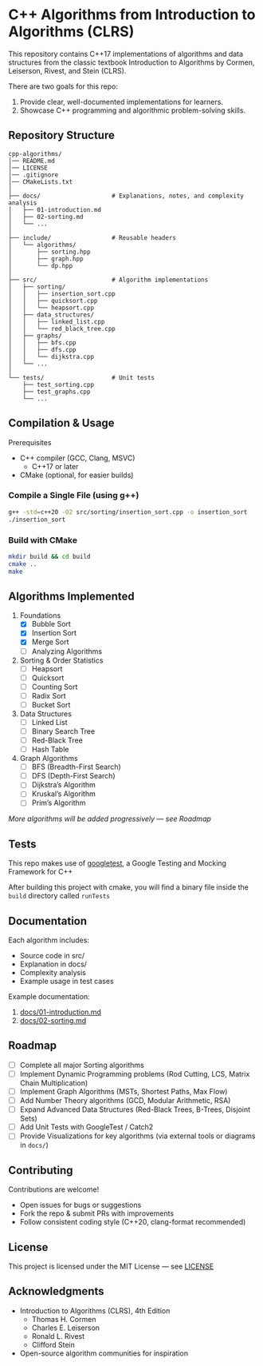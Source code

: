 # C++ Algorithms from Introduction to Algorithms (CLRS)

This repository contains C++17 implementations of algorithms and data structures from the classic textbook Introduction to Algorithms by Cormen, Leiserson, Rivest, and Stein (CLRS).

There are two goals for this repo:
1. Provide clear, well-documented implementations for learners.
2. Showcase C++ programming and algorithmic problem-solving skills.

## Repository Structure

```
cpp-algorithms/
│── README.md
│── LICENSE
│── .gitignore
│── CMakeLists.txt
│
├── docs/                    # Explanations, notes, and complexity analysis
│   ├── 01-introduction.md
│   ├── 02-sorting.md
│   └── ...
│
├── include/                 # Reusable headers
│   └── algorithms/
│       ├── sorting.hpp
│       ├── graph.hpp
│       └── dp.hpp
│
├── src/                     # Algorithm implementations
│   ├── sorting/
│   │   ├── insertion_sort.cpp
│   │   ├── quicksort.cpp
│   │   └── heapsort.cpp
│   ├── data_structures/
│   │   ├── linked_list.cpp
│   │   └── red_black_tree.cpp
│   ├── graphs/
│   │   ├── bfs.cpp
│   │   ├── dfs.cpp
│   │   └── dijkstra.cpp
│   └── ...
│
└── tests/                   # Unit tests
    ├── test_sorting.cpp
    ├── test_graphs.cpp
    └── ...
```

## Compilation & Usage

Prerequisites
- C++ compiler (GCC, Clang, MSVC)
  - C++17 or later
- CMake (optional, for easier builds)

### Compile a Single File (using g++)

```bash
g++ -std=c++20 -O2 src/sorting/insertion_sort.cpp -o insertion_sort
./insertion_sort
```

### Build with CMake

```bash
mkdir build && cd build
cmake ..
make
```

## Algorithms Implemented
1. Foundations
   - [x] Bubble Sort
   - [x] Insertion Sort
   - [x] Merge Sort
   - [ ] Analyzing Algorithms
2. Sorting & Order Statistics
   - [ ] Heapsort
   - [ ] Quicksort
   - [ ] Counting Sort
   - [ ] Radix Sort
   - [ ] Bucket Sort
3. Data Structures
   - [ ] Linked List
   - [ ] Binary Search Tree
   - [ ] Red-Black Tree
   - [ ] Hash Table
4. Graph Algorithms
   - [ ] BFS (Breadth-First Search)
   - [ ] DFS (Depth-First Search)
   - [ ] Dijkstra’s Algorithm
   - [ ] Kruskal’s Algorithm
   - [ ] Prim’s Algorithm
  
*More algorithms will be added progressively — see Roadmap*

## Tests 

This repo makes use of [googletest](https://github.com/google/googletest), a Google Testing and Mocking Framework for C++

After building this project with cmake, you will find a binary file inside the `build` directory called `runTests`

## Documentation

Each algorithm includes:
- Source code in src/
- Explanation in docs/
- Complexity analysis
- Example usage in test cases

Example documentation:
1. [docs/01-introduction.md](docs/01-introduction.md)
2. [docs/02-sorting.md](docs/02-sorting.md)

## Roadmap
- [ ] Complete all major Sorting algorithms
- [ ] Implement Dynamic Programming problems (Rod Cutting, LCS, Matrix Chain Multiplication)
- [ ] Implement Graph Algorithms (MSTs, Shortest Paths, Max Flow)
- [ ] Add Number Theory algorithms (GCD, Modular Arithmetic, RSA)
- [ ] Expand Advanced Data Structures (Red-Black Trees, B-Trees, Disjoint Sets)
- [ ] Add Unit Tests with GoogleTest / Catch2
- [ ] Provide Visualizations for key algorithms (via external tools or diagrams in `docs/`)

## Contributing

Contributions are welcome!
- Open issues for bugs or suggestions
- Fork the repo & submit PRs with improvements
- Follow consistent coding style (C++20, clang-format recommended)

## License

This project is licensed under the MIT License — see [LICENSE](./LICENSE)

## Acknowledgments
- Introduction to Algorithms (CLRS), 4th Edition
  - Thomas H. Cormen
  - Charles E. Leiserson
  - Ronald L. Rivest
  - Clifford Stein
- Open-source algorithm communities for inspiration

